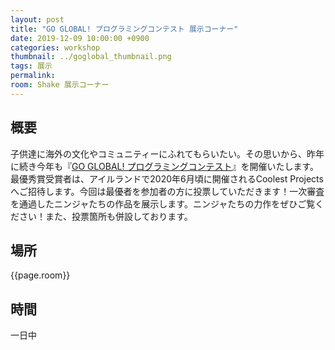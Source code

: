 ```yaml
---
layout: post
title: "GO GLOBAL! プログラミングコンテスト 展示コーナー"
date: 2019-12-09 10:00:00 +0900
categories: workshop
thumbnail: ../goglobal_thumbnail.png
tags: 展示
permalink:
room: Shake 展示コーナー
---
```

## 概要
子供達に海外の文化やコミュニティーにふれてもらいたい。その思いから、昨年に続き今年も『[GO GLOBAL! プログラミングコンテスト]({{site.url}}/contests/1/)』を開催いたします。最優秀賞受賞者は、アイルランドで2020年6月頃に開催されるCoolest Projectsへご招待します。今回は最優者を参加者の方に投票していただきます！一次審査を通過したニンジャたちの作品を展示します。ニンジャたちの力作をぜひご覧ください！また、投票箇所も併設しております。
## 場所
{{page.room}}
## 時間
一日中
